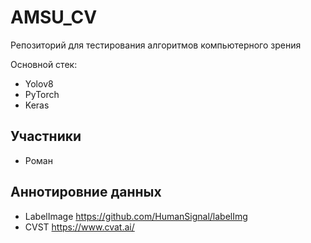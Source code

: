 # AMSU_CV 

Репозиторий для тестирования алгоритмов компьютерного зрения

Основной стек:
- Yolov8
- PyTorch
- Keras

<h2 align="left">Участники</h2>

- Роман

<h2 align="left">Аннотировние данных</h2>

- LabelImage https://github.com/HumanSignal/labelImg
- CVST https://www.cvat.ai/
